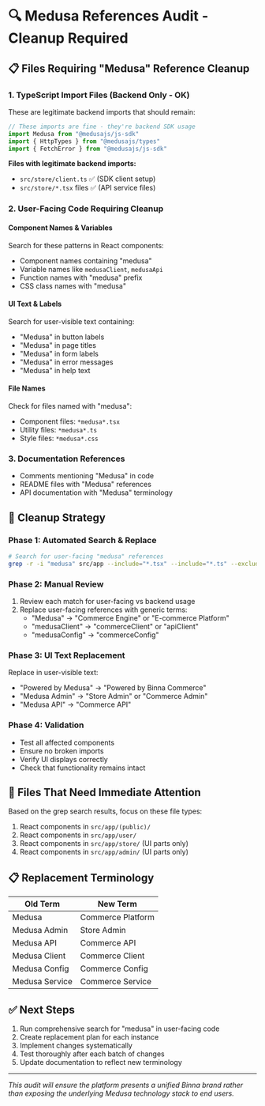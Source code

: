 # 🔍 Medusa References Audit - Cleanup Required

## 📋 Files Requiring "Medusa" Reference Cleanup

### 1. TypeScript Import Files (Backend Only - OK)
These are legitimate backend imports that should remain:
```typescript
// These imports are fine - they're backend SDK usage
import Medusa from "@medusajs/js-sdk"
import { HttpTypes } from "@medusajs/types"
import { FetchError } from "@medusajs/js-sdk"
```

**Files with legitimate backend imports:**
- `src/store/client.ts` ✅ (SDK client setup)
- `src/store/*.tsx` files ✅ (API service files)

### 2. User-Facing Code Requiring Cleanup

#### Component Names & Variables
Search for these patterns in React components:
- Component names containing "medusa"
- Variable names like `medusaClient`, `medusaApi`
- Function names with "medusa" prefix
- CSS class names with "medusa"

#### UI Text & Labels  
Search for user-visible text containing:
- "Medusa" in button labels
- "Medusa" in page titles
- "Medusa" in form labels
- "Medusa" in error messages
- "Medusa" in help text

#### File Names
Check for files named with "medusa":
- Component files: `*medusa*.tsx`
- Utility files: `*medusa*.ts`
- Style files: `*medusa*.css`

### 3. Documentation References
- Comments mentioning "Medusa" in code
- README files with "Medusa" references
- API documentation with "Medusa" terminology

## 🎯 Cleanup Strategy

### Phase 1: Automated Search & Replace
```bash
# Search for user-facing "medusa" references
grep -r -i "medusa" src/app --include="*.tsx" --include="*.ts" --exclude-dir=api
```

### Phase 2: Manual Review
1. Review each match for user-facing vs backend usage
2. Replace user-facing references with generic terms:
   - "Medusa" → "Commerce Engine" or "E-commerce Platform"
   - "medusaClient" → "commerceClient" or "apiClient"
   - "medusaConfig" → "commerceConfig"

### Phase 3: UI Text Replacement
Replace in user-visible text:
- "Powered by Medusa" → "Powered by Binna Commerce"
- "Medusa Admin" → "Store Admin" or "Commerce Admin"
- "Medusa API" → "Commerce API"

### Phase 4: Validation
- Test all affected components
- Ensure no broken imports
- Verify UI displays correctly
- Check that functionality remains intact

## 🚨 Files That Need Immediate Attention

Based on the grep search results, focus on these file types:
1. React components in `src/app/(public)/`
2. React components in `src/app/user/`  
3. React components in `src/app/store/` (UI parts only)
4. React components in `src/app/admin/` (UI parts only)

## 📋 Replacement Terminology

| Old Term | New Term |
|----------|----------|
| Medusa | Commerce Platform |
| Medusa Admin | Store Admin |
| Medusa API | Commerce API |
| Medusa Client | Commerce Client |
| Medusa Config | Commerce Config |
| Medusa Service | Commerce Service |

## ✅ Next Steps

1. Run comprehensive search for "medusa" in user-facing code
2. Create replacement plan for each instance
3. Implement changes systematically
4. Test thoroughly after each batch of changes
5. Update documentation to reflect new terminology

---

*This audit will ensure the platform presents a unified Binna brand rather than exposing the underlying Medusa technology stack to end users.*

